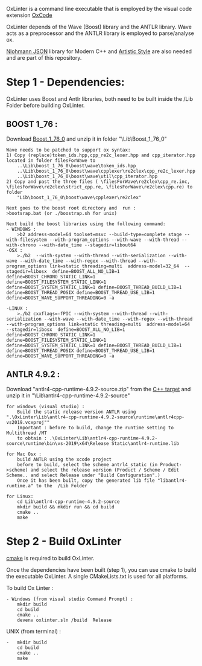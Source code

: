 
OxLinter is a command line executable that is employed by the visual code extension [OxCode](https://github.com/prolept/OxCode)

OxLinter depends of the Wave (Boost) library and the ANTLR library. Wave acts as a preprocessor and the ANTLR library is employed to parse/analyse ox. 

[Nlohmann JSON](https://github.com/nlohmann/json) library for Modern C++ and [Artistic Style](http://astyle.sourceforge.net/) are also needed and are part of this repository.
 
# Step 1 - Dependencies:

OxLinter uses Boost and Antlr libraries, both need to be built inside the /Lib Folder before building OxLinter. 

## BOOST 1_76 :

Download [Boost_1_76_0](https://www.boost.org/users/download) and unzip it in folder "\Lib\Boost_1_76_0" 
 
	Wave needs to be patched to support ox syntax:
	1) Copy (replace)token_ids.hpp,cpp_re2c_lexer.hpp and cpp_iterator.hpp located in folder filesForWawe to 
		..\Lib\boost_1_76_0\boost\wave\token_ids.hpp
		..\Lib\boost_1_76_0\boost\wave\cpplexer\re2clex\cpp_re2c_lexer.hpp
		..\Lib\boost_1_76_0\boost\wave\util\cpp_iterator.hpp
	2) Copy and past the three files ( \filesForWave\re2clex\cpp_re.inc, \filesForWave\re2clex\strict_cpp.re, \filesForWave\re2clex\cpp.re) to folder 
	    "Lib\boost_1_76_0\boost\wave\cpplexer\re2clex"

	Next goes to the boost root directory and  run : 
	>bootsrap.bat (or ./boostrap.sh for unix)

	Next build the boost libraries using the following command: 
	- WINDOWS :
		>b2 address-model=64 toolset=msvc --build-type=complete stage --with-filesystem --with-program_options --with-wave --with-thread --with-chrono --with-date_time --stagedir=libout64
	-OSX :
		>./b2  --with-system --with-thread --with-serialization --with-wave --with-date_time --with-regex --with-thread --with-program_options link=static threading=multi  address-model=32_64  --stagedir=libosx  define=BOOST_ALL_NO_LIB=1 define=BOOST_CHRONO_STATIC_LINK=1 define=BOOST_FILESYSTEM_STATIC_LINK=1 define=BOOST_SYSTEM_STATIC_LINK=1 define=BOOST_THREAD_BUILD_LIB=1 define=BOOST_THREAD_POSIX define=BOOST_THREAD_USE_LIB=1 define=BOOST_WAVE_SUPPORT_THREADING=0 -a  

	-LINUX :
		>./b2 cxxflags=-fPIC --with-system --with-thread --with-serialization --with-wave --with-date_time --with-regex --with-thread --with-program_options link=static threading=multi  address-model=64  --stagedir=libosx  define=BOOST_ALL_NO_LIB=1 define=BOOST_CHRONO_STATIC_LINK=1 define=BOOST_FILESYSTEM_STATIC_LINK=1 define=BOOST_SYSTEM_STATIC_LINK=1 define=BOOST_THREAD_BUILD_LIB=1 define=BOOST_THREAD_POSIX define=BOOST_THREAD_USE_LIB=1 define=BOOST_WAVE_SUPPORT_THREADING=0 -a  

## ANTLR 4.9.2 :

Download "antlr4-cpp-runtime-4.9.2-source.zip" from the [C++ target](https://www.antlr.org/download.html) and unzip it in "\Lib\antlr4-cpp-runtime-4.9.2-source"

	for windows (visual studio) :
		Build the static release version ANTLR using  ".\OxLinter\Lib\antlr4-cpp-runtime-4.9.2-source\runtime\antlr4cpp-vs2019.vcxproj""
		Important : before to build, change the runtime setting to Multithread /MT
		to obtain : .\OxLinter\Lib\antlr4-cpp-runtime-4.9.2-source\runtime\bin\vs-2019\x64\Release Static\antlr4-runtime.lib

	for Mac Osx :
	    build ANTLR using the xcode project
		before to build, select the scheme antrl4_static (in Product->scheme) and select the release version (Product / Scheme / Edit Scheme.. and select Release under "Build Configuration".)
		Once it has been built, copy the generated lib file "libantlr4-runtime.a" to the  /Lib Folder
    
	for Linux:
		cd Lib\antlr4-cpp-runtime-4.9.2-source
		mkdir build && mkdir run && cd build
		cmake ..
		make


# Step 2 - Build OxLinter

[cmake](https://cmake.org/download/) is required to build OxLinter. 

Once the dependencies have been built (step 1), you can use cmake to build the executable OxLinter. A single CMakeLists.txt is used for all platforms.

To build Ox Linter :

	- Windows (from visual studio Command Prompt) :
		mkdir build
		cd build
		cmake ..
		devenv oxlinter.sln /build  Release

UNIX (from terminal) :

	-   mkdir build
		cd build
		cmake ..
        make

  